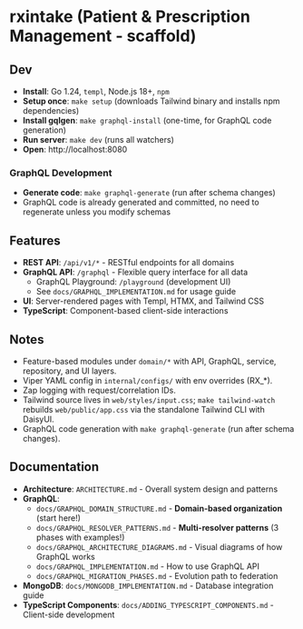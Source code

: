 # rxintake (Patient & Prescription Management - scaffold)

## Dev
- **Install**: Go 1.24, `templ`, Node.js 18+, `npm`
- **Setup once**: `make setup` (downloads Tailwind binary and installs npm dependencies)
- **Install gqlgen**: `make graphql-install` (one-time, for GraphQL code generation)
- **Run server**: `make dev` (runs all watchers)
- **Open**: http://localhost:8080

### GraphQL Development
- **Generate code**: `make graphql-generate` (run after schema changes)
- GraphQL code is already generated and committed, no need to regenerate unless you modify schemas

## Features
- **REST API**: `/api/v1/*` - RESTful endpoints for all domains
- **GraphQL API**: `/graphql` - Flexible query interface for all data
  - GraphQL Playground: `/playground` (development UI)
  - See `docs/GRAPHQL_IMPLEMENTATION.md` for usage guide
- **UI**: Server-rendered pages with Templ, HTMX, and Tailwind CSS
- **TypeScript**: Component-based client-side interactions

## Notes
- Feature-based modules under `domain/*` with API, GraphQL, service, repository, and UI layers.
- Viper YAML config in `internal/configs/` with env overrides (RX_*).
- Zap logging with request/correlation IDs.
- Tailwind source lives in `web/styles/input.css`; `make tailwind-watch` rebuilds `web/public/app.css` via the standalone Tailwind CLI with DaisyUI.
- GraphQL code generation with `make graphql-generate` (run after schema changes).

## Documentation
- **Architecture**: `ARCHITECTURE.md` - Overall system design and patterns
- **GraphQL**:
  - `docs/GRAPHQL_DOMAIN_STRUCTURE.md` - **Domain-based organization** (start here!)
  - `docs/GRAPHQL_RESOLVER_PATTERNS.md` - **Multi-resolver patterns** (3 phases with examples!)
  - `docs/GRAPHQL_ARCHITECTURE_DIAGRAMS.md` - Visual diagrams of how GraphQL works
  - `docs/GRAPHQL_IMPLEMENTATION.md` - How to use GraphQL API
  - `docs/GRAPHQL_MIGRATION_PHASES.md` - Evolution path to federation
- **MongoDB**: `docs/MONGODB_IMPLEMENTATION.md` - Database integration guide
- **TypeScript Components**: `docs/ADDING_TYPESCRIPT_COMPONENTS.md` - Client-side development
